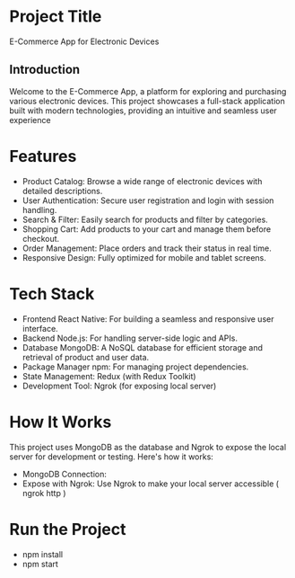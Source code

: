 # Project Title
E-Commerce App for Electronic Devices  
## Introduction
Welcome to the E-Commerce App, a platform for exploring and purchasing various electronic devices. This project showcases a full-stack application built with modern technologies, providing an intuitive and seamless user experience

# Features
- Product Catalog: Browse a wide range of electronic devices with detailed descriptions.
- User Authentication: Secure user registration and login with session handling.
- Search & Filter: Easily search for products and filter by categories.
- Shopping Cart: Add products to your cart and manage them before checkout.
- Order Management: Place orders and track their status in real time.
- Responsive Design: Fully optimized for mobile and tablet screens.
# Tech Stack
- Frontend
 React Native: For building a seamless and responsive user interface.
- Backend
Node.js: For handling server-side logic and APIs.
- Database
MongoDB: A NoSQL database for efficient storage and retrieval of product and user data.
- Package Manager
npm: For managing project dependencies.
- State Management: Redux (with Redux Toolkit)
- Development Tool: Ngrok (for exposing local server)

# How It Works
This project uses MongoDB as the database and Ngrok to expose the local server for development or testing. Here's how it works:
- MongoDB Connection:
- Expose with Ngrok: Use Ngrok to make your local server accessible ( ngrok http <your-server-port> )
# Run the Project
- npm install
- npm start

